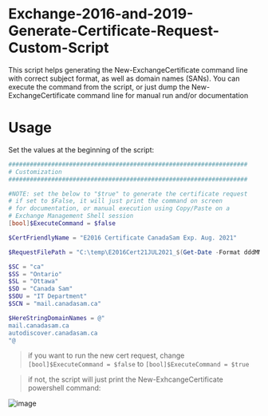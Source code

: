 # Exchange-2016-and-2019-Generate-Certificate-Request-Custom-Script

This script helps generating the New-ExchangeCertificate command line with correct subject format, as well as domain names (SANs). You can execute the command from the script, or just dump the New-ExchangeCertificate command line for manual run and/or documentation

# Usage

Set the values at the beginning of the script:

```powershell
###################################################################
# Customization
###################################################################

#NOTE: set the below to "$true" to generate the certificate request
# if set to $False, it will just print the command on screen
# for documentation, or manual execution using Copy/Paste on a
# Exchange Management Shell session
[bool]$ExecuteCommand = $false

$CertFriendlyName = "E2016 Certificate CanadaSam Exp. Aug. 2021"

$RequestFilePath = "C:\temp\E2016Cert21JUL2021_$(Get-Date -Format dddMMyyyy_HHmmss).req"

$SC = "ca"
$SS = "Ontario"
$SL = "Ottawa"
$SO = "Canada Sam"
$SOU = "IT Department"
$SCN = "mail.canadasam.ca"

$HereStringDomainNames = @"
mail.canadasam.ca
autodiscover.canadasam.ca
"@
```

> if you want to run the new cert request, change ```[bool]$ExecuteCommand = $false``` to ```[bool]$ExecuteCommand = $true```

> if not, the script will just print the New-ExhcangeCertificate powershell command:

![image](https://user-images.githubusercontent.com/33433229/126735478-916b9b6d-868b-427a-bd44-d00af802fe3d.png)

